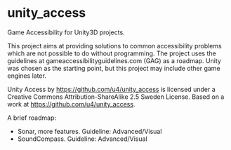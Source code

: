 unity_access
============

Game Accessibility for Unity3D projects.

This project aims at providing solutions to common accessibility problems which are
not possible to do without programming. The project uses the guidelines at 
gameaccessibilityguidelines.com (GAG) as a roadmap. Unity was chosen as the starting point,
but this project may include other game engines later.

Unity Access by https://github.com/u4/unity_access is licensed under a Creative Commons Attribution-ShareAlike 2.5 Sweden License.
Based on a work at https://github.com/u4/unity_access.

A brief roadmap:
- Sonar, more features. Guideline: Advanced/Visual
- SoundCompass.         Guideline: Advanced/Visual
